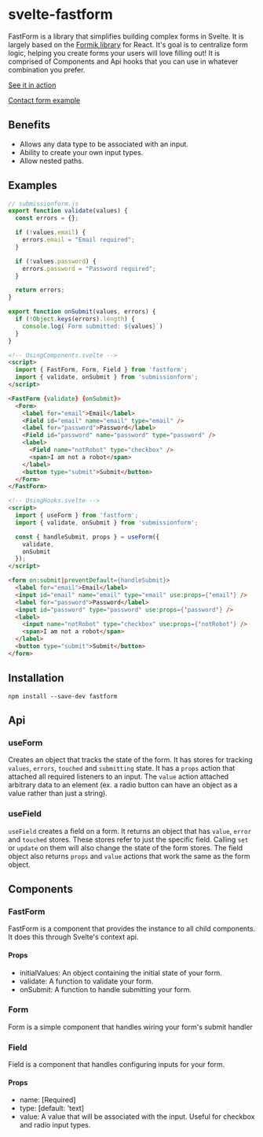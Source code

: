 svelte-fastform
===============

FastForm is a library that simplifies building complex forms in Svelte. It is largely based on the [Formik library](https://github.com/formium/formik) for React. It's goal is to centralize form logic, helping you create forms your users will love filling out! It is comprised of Components and Api hooks that you can use in whatever combination you prefer.

[See it in action](https://codesandbox.io/s/useform-login-0jge7?file=/App.svelte)

[Contact form example](https://codesandbox.io/s/usefield-contact-cq7bc?file=/App.svelte)

Benefits
-----

- Allows any data type to be associated with an input.
- Ability to create your own input types.
- Allow nested paths.

Examples
--------

```js
// submissionform.js
export function validate(values) {
  const errors = {};

  if (!values.email) {
    errors.email = "Email required";
  }

  if (!values.password) {
    errors.password = "Password required";
  }

  return errors;
}

export function onSubmit(values, errors) {
  if (!Object.keys(errors).length) {
    console.log(`Form submitted: ${values}`)
  }
}
```

```html
<!-- UsingComponents.svelte -->
<script>
  import { FastForm, Form, Field } from 'fastform';
  import { validate, onSubmit } from 'submissionform';
</script>

<FastForm {validate} {onSubmit}>
  <Form>
    <label for="email">Email</label>
    <Field id="email" name="email" type="email" />
    <label for="password">Password</label>
    <Field id="password" name="password" type="password" />
    <label>
      <Field name="notRobot" type="checkbox" />
      <span>I am not a robot</span>
    </label>
    <button type="submit">Submit</button>
  </Form>
</FastForm>
```

```html
<!-- UsingHooks.svelte -->
<script>
  import { useForm } from 'fastform';
  import { validate, onSubmit } from 'submissionform';

  const { handleSubmit, props } = useForm({
    validate,
    onSubmit
  });
</script>

<form on:submit|preventDefault={handleSubmit}>
  <label for="email">Email</label>
  <input id="email" name="email" type="email" use:props={'email'} />
  <label for="password">Password</label>
  <input id="password" type="password" use:props={'password'} />
  <label>
    <input name="notRobot" type="checkbox" use:props={'notRobot'} />
    <span>I am not a robot</span>
  </label>
  <button type="submit">Submit</button>
</form>
```

Installation
------------

`npm install --save-dev fastform`

Api
---

### useForm

Creates an object that tracks the state of the form. It has stores for tracking `values`, `errors`, `touched` and `submitting` state. It has a `props` action that attached all required listeners to an input. The `value` action attached arbitrary data to an element (ex. a radio button can have an object as a value rather than just a string).

### useField

`useField` creates a field on a form. It returns an object that has `value`, `error` and `touched` stores. These stores refer to just the specific field. Calling `set` or `update` on them will also change the state of the form stores. The field object also returns `props` and `value` actions that work the same as the form object.

Components
----------

### FastForm

FastForm is a component that provides the instance to all child components. It does this through Svelte's context api.

#### Props

- initialValues: An object containing the initial state of your form.
- validate: A function to validate your form.
- onSubmit: A function to handle submitting your form.

### Form

Form is a simple component that handles wiring your form's submit handler

### Field

Field is a component that handles configuring inputs for your form.

#### Props

- name: [Required]
- type: [default: 'text]
- value: A value that will be associated with the input. Useful for checkbox and radio input types.